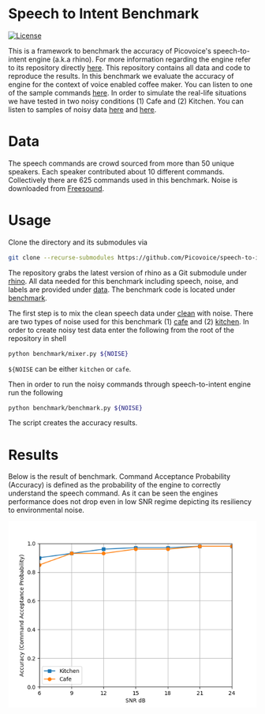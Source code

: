 # Speech to Intent Benchmark

[![License](https://img.shields.io/badge/License-Apache%202.0-blue.svg)](https://github.com/Picovoice/speech-to-intent-benchmark/blob/master/LICENSE)

This is a framework to benchmark the accuracy of Picovoice's speech-to-intent engine (a.k.a rhino). For more information
regarding the engine refer to its repository directly [here](https://github.com/Picovoice/rhino). This repository contains
all data and code to reproduce the results. In this benchmark we evaluate the accuracy of engine for the context of voice
enabled coffee maker. You can listen to one of the sample commands [here](/data/speech/clean/81774d8e-7da7-4e9b-8cc3-33015b0ae0aa.wav).
In order to simulate the real-life situations we have tested in two noisy conditions (1) Cafe and (2) Kitchen. You can listen
to samples of noisy data [here](/data/misc/noisy1.wav) and [here](/data/misc/noisy2.wav).

# Data

The speech commands are crowd sourced from more than 50 unique speakers. Each speaker contributed about 10 different commands.
Collectively there are 625 commands used in this benchmark. Noise is downloaded from [Freesound](https://freesound.org/).

# Usage

Clone the directory and its submodules via

```bash
git clone --recurse-submodules https://github.com/Picovoice/speech-to-intent-benchmark.git
```

The repository grabs the latest version of rhino as a Git submodule under [rhino](/rhino). All data needed for this
benchmark including speech, noise, and labels are provided under [data](/data). The benchmark code is located under
[benchmark](/benchmark).

The first step is to mix the clean speech data under [clean](/data/speech/clean) with noise. There are two types of noise
used for this benchmark (1) [cafe](/data/noise/cafe.wav) and (2) [kitchen](/data/noise/kitchen.wav). In order to create
noisy test data enter the following from the root of the repository in shell

```bash
python benchmark/mixer.py ${NOISE}
```

`${NOISE` can be either `kitchen` or `cafe`.

Then in order to run the noisy commands through speech-to-intent engine run the following

```bash
python benchmark/benchmark.py ${NOISE}
``` 

The script creates the accuracy results.

# Results

Below is the result of benchmark. Command Acceptance Probability (Accuracy) is defined as the probability of the engine
to correctly understand the speech command. As it can be seen the engines performance does not drop even in low SNR regime
depicting its resiliency to environmental noise.

![](data/misc/result.png)